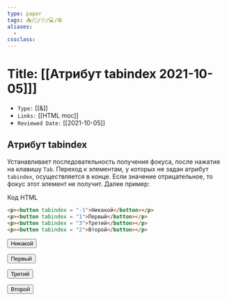 ```yaml
---
type: paper
tags: 📥️/📜️/🩳/💻/🕸
aliases:
  - 
cssclass: 
---
```




# Title: **[[Атрибут tabindex 2021-10-05]]]**
- `Type:` [[&]]
- `Links:` [[HTML moc]]
- `Reviewed Date:` [[2021-10-05]]

## Атрибут tabindex

Устанавливает последовательность получения фокуса, после нажатия на клавишу `Tab`. Переход к элементам, у которых не задан атрибут `tabindex`, осуществляется в конце. Если значение отрицательное, то фокус этот элемент не получит. Далее пример:

Код HTML

```html
<p><button tabindex = "-1">Никакой</button></p>
<p><button tabindex = "1">Первый</button></p>
<p><button tabindex = "3">Третий</button></p>
<p><button tabindex = "2">Второй</button></p>
```

<p><button tabindex = "-1">Никакой</button></p>
<p><button tabindex = "1">Первый</button></p>
<p><button tabindex = "3">Третий</button></p>
<p><button tabindex = "2">Второй</button></p>	